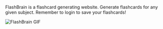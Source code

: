 FlashBrain is a flashcard generating website. Generate flashcards for any given subject. Remember to login to save your flashcards!

![FlashBrain GIF](FlashBrain.gif) 
